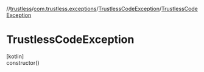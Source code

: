 //[trustless](../../../index.md)/[com.trustless.exceptions](../index.md)/[TrustlessCodeException](index.md)/[TrustlessCodeException](-trustless-code-exception.md)

# TrustlessCodeException

[kotlin]\
constructor()
